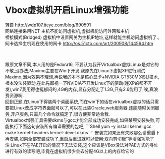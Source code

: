 # Vbox虚拟机开启Linux增强功能

转自 http://wdp107.iteye.com/blog/690591 
<br>
网络连接采用NET  主机不能访问虚拟机,虚拟机能访问外网和主机
<br>
桥接模式(Bridged)  虚拟机中设置网关为主机IP地址,这样就能主机访问虚拟机了.,网卡选择主机现在使用的网卡  http://os.51cto.com/art/200908/144564.htm
<br>

<br>

<br>
跟原文章不同,本人用的是Fedora16, 不要认为我开Virtualbox虚拟Linux是对它的不敬,没办法,Maximo主要在Win下开发,我原先在Linux下虚拟XP进行测试Maximo,因为效果不理想,再说我的本本是核心显卡+NVIDIA GT530M的SLI技术,根本没法装驱动,在此先鄙视一下NVIDIA不开发Linux下的驱动(连XP的都不开发),win7我用得也挺郁闷的,4G的内存,显存分配走了1.3G,只有2.6能用了,唉,真浪费资源啊.
<br>
回到正题,在Linux下得装两个桌面系统,而在win下的话在virtualbox虚拟的话只需要把Linux改成字符界面就可以了,可以在此装Oracle,web服务器,还能随时关闭服务,开户服务,只需几个命令就搞定了,很方便非常适合我.
<br>
Virtualbox增强工具需要dkms与gcc才能全部成功安装完成,如果某项安装失败,可能执行下面这句安装所有编译需要的包吧,
```Shell
yum -y install kernel gcc make kernel-headers kernel-devel  dkms 
```
安装完如果还有失败那么请重启下再安装,如果全部安装成功了,重启后重进就可以使用:双向剪切板"等增强功能了
<br>
注:Linux下在PAE开启的情况下无法安装,这个应该是VBox没法对PAE方式的寻址进行有效的读写吧,毕竟在虚拟机很少会去分配4G以上的内存给它的
<br>

